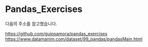 # Pandas_Exercises

다음의 주소를 참고했습니다.

https://github.com/guipsamora/pandas_exercises
https://www.datamanim.com/dataset/99_pandas/pandasMain.html
